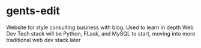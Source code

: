 # gents-edit
Website for style consulting business with blog. Used to learn in depth Web Dev
Tech stack will be Python, FLask, and MySQL to start, moving into more traditional web dev stack later